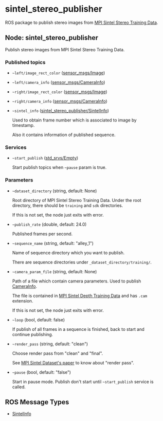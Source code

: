 # sintel_stereo_publisher

ROS package to publish stereo images from [MPI Sintel Stereo Training Data](http://sintel.is.tue.mpg.de/stereo).

## Node: sintel_stereo_publisher

Publish stereo images from MPI Sintel Stereo Training Data.

### Published topics

* `~left/image_rect_color` ([sensor_msgs/Image](http://docs.ros.org/api/sensor_msgs/html/msg/Image.html))
* `~left/camera_info` ([sensor_msgs/CameraInfo](http://docs.ros.org/api/sensor_msgs/html/msg/CameraInfo.html))
* `~right/image_rect_color` ([sensor_msgs/Image](http://docs.ros.org/api/sensor_msgs/html/msg/Image.html))
* `~right/camera_info` ([sensor_msgs/CameraInfo](http://docs.ros.org/api/sensor_msgs/html/msg/CameraInfo.html))
* `~sintel_info` ([sintel_stereo_publisher/SintelInfo](msg/SintelInfo.msg))

  Used to obtain frame number which is associated to image by timestamp.

  Also it contains information of published sequence.

### Services

* `~start_publish` ([std_srvs/Empty](http://docs.ros.org/api/std_srvs/html/srv/Empty.html))

  Start publish topics when `~pause` param is true.

### Parameters

* `~dataset_directory` (string, default: None)

  Root directory of MPI Sintel Stereo Training Data. 
  Under the root directory, there should be `training` and `sdk` directories.

  If this is not set, the node just exits with error.

* `~publish_rate` (double, default: 24.0)

  Published frames per second.

* `~sequence_name` (string, default: "alley_1")

  Name of sequence directory which you want to publish.

  There are sequence directories under `_dataset_directory/training/`.

* `~camera_param_file` (string, default: None)

  Path of a file which contain camera parameters.
  Used to publish [CameraInfo](http://docs.ros.org/api/sensor_msgs/html/msg/CameraInfo.html).

  The file is contained in [MPI Sintel Depth Training Data](http://sintel.is.tue.mpg.de/depth) and has `.cam` extension.

  If this is not set, the node just exits with error.

* `~loop` (bool, default: false)

  If publish of all frames in a sequence is finished, back to start and continue publishing.

* `~render_pass` (string, default: "clean")

  Choose render pass from "clean" and "final".

  See [MPI Sintel Dataset's paper](http://sintel.is.tue.mpg.de/) to know about "render pass".

* `~pause` (bool, default: "false")

  Start in pause mode.
  Publish don't start until `~start_publish` service is called.

## ROS Message Types

* [SintelInfo](msg/SintelInfo.msg)
